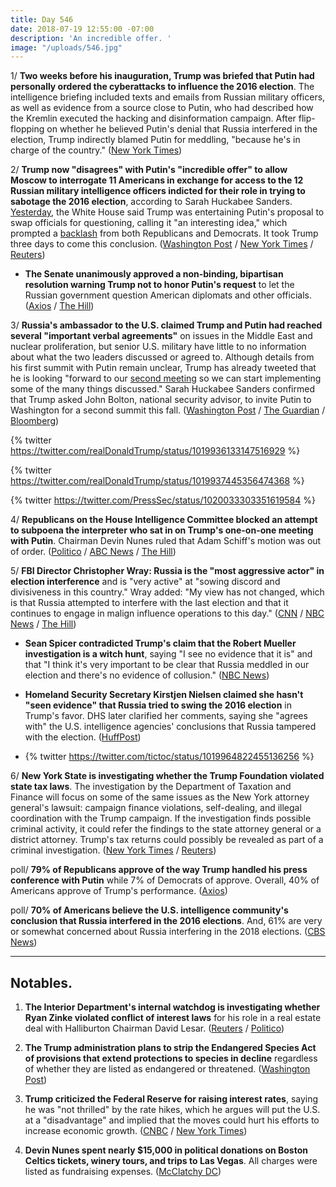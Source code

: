 ```yaml
---
title: Day 546
date: 2018-07-19 12:55:00 -07:00
description: 'An incredible offer. '
image: "/uploads/546.jpg"
---
```


1/ **Two weeks before his inauguration, Trump was briefed that Putin had personally ordered the cyberattacks to influence the 2016 election**. The intelligence briefing included texts and emails from Russian military officers, as well as evidence from a source close to Putin, who had described how the Kremlin executed the hacking and disinformation campaign. After flip-flopping on whether he believed Putin's denial that Russia interfered in the election, Trump indirectly blamed Putin for meddling, "because he's in charge of the country." ([New York Times](https://www.nytimes.com/2018/07/18/world/europe/trump-intelligence-russian-election-meddling-.html))

2/ **Trump now "disagrees" with Putin's "incredible offer" to allow Moscow to interrogate 11 Americans in exchange for access to the 12 Russian military intelligence officers indicted for their role in trying to sabotage the 2016 election**, according to Sarah Huckabee Sanders. [Yesterday](https://www.politico.com/story/2018/07/18/trump-russia-browder-mcfaul-questioning-731616), the White House said Trump was entertaining Putin's proposal to swap officials for questioning, calling it "an interesting idea," which prompted a [backlash](https://abcnews.go.com/Politics/lawmakers-condemn-white-house-suggestion-kremlin-interrogate-us/story?id=56687264) from both Republicans and Democrats. It took Trump three days to come this conclusion. ([Washington Post](https://www.washingtonpost.com/powerpost/senate-to-vote-on-urging-trump-to-reject-putins-request-to-interrogate-mcfaul/2018/07/19/db133978-8b71-11e8-8aea-86e88ae760d8_story.html) / [New York Times](https://www.nytimes.com/2018/07/19/us/politics/trump-putin-browder-mcfaul.html) / [Reuters](https://www.reuters.com/article/us-usa-russia-interviews/white-house-rejects-putin-proposal-to-interview-u-s-citizens-idUSKBN1K92PP))

* **The Senate unanimously approved a non-binding, bipartisan resolution warning Trump not to honor Putin's request** to let the Russian government question American diplomats and other officials. ([Axios](https://www.axios.com/senate-votes-against-putins-proposal-to-hand-over-americans-9396de9d-254c-4ef6-8c40-8d1e07e46caf.html) / [The Hill](http://thehill.com/homenews/senate/397904-senate-approves-resolution-warning-trump-not-to-hand-over-us-officials))

3/ **Russia's ambassador to the U.S. claimed Trump and Putin had reached several "important verbal agreements"** on issues in the Middle East and nuclear proliferation, but senior U.S. military have little to no information about what the two leaders discussed or agreed to. Although details from his first summit with Putin remain unclear, Trump has already tweeted that he is looking "forward to our [second meeting](https://www.washingtonpost.com/politics/trump-says-hes-looking-forward-to-second-summit-with-putin/2018/07/19/450a0424-8b59-11e8-8aea-86e88ae760d8_story.html) so we can start implementing some of the many things discussed." Sarah Huckabee Sanders confirmed that Trump asked John Bolton, national security advisor, to invite Putin to Washington for a second summit this fall. ([Washington Post](https://www.washingtonpost.com/world/national-security/as-russians-describe-verbal-agreements-at-summit-us-officials-scramble-for-clarity/2018/07/18/8bb1e96c-8aa7-11e8-a345-a1bf7847b375_story.html) / [The Guardian](https://www.theguardian.com/us-news/2018/jul/19/donald-trump-putin-talks-helsinki-russia-white-house) / [Bloomberg](https://www.bloomberg.com/news/articles/2018-07-19/trump-invited-putin-to-washington-later-this-year-sanders-says))

{% twitter https://twitter.com/realDonaldTrump/status/1019936133147516929 %}

{% twitter https://twitter.com/realDonaldTrump/status/1019937445356474368 %}

{% twitter https://twitter.com/PressSec/status/1020033303351619584 %}

4/ **Republicans on the House Intelligence Committee blocked an attempt to subpoena the interpreter who sat in on Trump's one-on-one meeting with Putin**. Chairman Devin Nunes ruled that Adam Schiff's motion was out of order. ([Politico](https://www.politico.com/story/2018/07/19/trump-russia-putin-interpreter-subpoena-732359) / [ABC News](https://abcnews.go.com/Politics/republicans-block-democrat-attempt-subpoena-trump-interpreter/story?id=56687970) / [The Hill](http://thehill.com/policy/national-security/397823-schiff-moves-to-subpoena-interpreter-from-trump-putin-meeting))

5/ **FBI Director Christopher Wray: Russia is the "most aggressive actor" in election interference** and is "very active" at "sowing discord and divisiveness in this country." Wray added: "My view has not changed, which is that Russia attempted to interfere with the last election and that it continues to engage in malign influence operations to this day." ([CNN](https://www.cnn.com/2018/07/18/politics/wray-russia-meddling-contrast-trump/index.html) / [NBC News](https://www.nbcnews.com/news/us-news/fbi-director-wray-hints-he-considered-resigning-restates-belief-russian-n892631) / [The Hill](http://thehill.com/policy/national-security/397769-fbi-director-says-russian-influence-efforts-are-very-active))

* **Sean Spicer contradicted Trump's claim that the Robert Mueller investigation is a witch hunt**, saying "I see no evidence that it is" and that "I think it's very important to be clear that Russia meddled in our election and there's no evidence of collusion." ([NBC News](https://www.nbcnews.com/politics/politics-news/sean-spicer-mueller-s-investigation-not-witch-hunt-n892671))

* **Homeland Security Secretary Kirstjen Nielsen claimed she hasn't "seen evidence" that Russia tried to swing the 2016 election** in Trump's favor. DHS later clarified her comments, saying she "agrees with" the U.S. intelligence agencies' conclusions that Russia tampered with the election. ([HuffPost](https://www.huffingtonpost.com/entry/kirstjen-nielsen-homeland-security-trump-russia_us_5b50ad1ce4b0fd5c73c30dfa))

* {% twitter https://twitter.com/tictoc/status/1019964822455136256 %}

6/ **New York State is investigating whether the Trump Foundation violated state tax laws**. The investigation by the Department of Taxation and Finance will focus on some of the same issues as the New York attorney general's lawsuit: campaign finance violations, self-dealing, and illegal coordination with the Trump campaign. If the investigation finds possible criminal activity, it could refer the findings to the state attorney general or a district attorney. Trump's tax returns could possibly be revealed as part of a criminal investigation. ([New York Times](https://www.nytimes.com/2018/07/18/nyregion/trump-foundation-tax-investigation-cuomo.html) / [Reuters](https://www.reuters.com/article/us-usa-trump-trump-foundation/new-york-governor-opens-door-to-criminal-case-against-trump-foundation-idUSKBN1K82U5))

poll/ **79% of Republicans approve of the way Trump handled his press conference with Putin** while 7% of Democrats of approve. Overall, 40% of Americans approve of Trump's performance. ([Axios](https://www.axios.com/republicans-poll-donald-trump-press-conference-putin-5776322f-a483-4e21-b50c-028799b08367.html))

poll/ **70% of Americans believe the U.S. intelligence community's conclusion that Russia interfered in the 2016 elections**. And, 61% are very or somewhat concerned about Russia interfering in the 2018 elections. ([CBS News](https://www.cbsnews.com/news/poll-trump-putin-meeting-helsinki-summit-russia-election-meddling/))

---

## Notables.

1. **The Interior Department's internal watchdog is investigating whether Ryan Zinke violated conflict of interest laws** for his role in a real estate deal with Halliburton Chairman David Lesar. ([Reuters](https://www.reuters.com/article/us-usa-zinke-probe/u-s-interior-watchdog-probes-zinke-over-real-estate-deal-idUSKBN1K902Z) / [Politico](https://www.politico.com/story/2018/07/18/ryan-zinke-interior-probe-732005))

2. **The Trump administration plans to strip the Endangered Species Act of provisions that extend protections to species in decline** regardless of whether they are listed as endangered or threatened. ([Washington Post](https://www.washingtonpost.com/news/animalia/wp/2018/07/19/endangered-species-act-stripped-of-key-provisions-in-trump-administration-proposal/))

3. **Trump criticized the Federal Reserve for raising interest rates**, saying he was "not thrilled" by the rate hikes, which he argues will put the U.S. at a "disadvantage" and implied that the moves could hurt his efforts to increase economic growth. ([CNBC](https://www.cnbc.com/2018/07/19/trump-lays-into-the-fed-says-hes-not-thrilled-about-interest-rate-.html) / [New York Times](https://www.nytimes.com/2018/07/19/business/trump-fed-interest-rates.html))

4. **Devin Nunes spent nearly $15,000 in political donations on Boston Celtics tickets, winery tours, and trips to Las Vegas**. All charges were listed as fundraising expenses. ([McClatchy DC](https://www.mcclatchydc.com/news/politics-government/article215099780.html))
